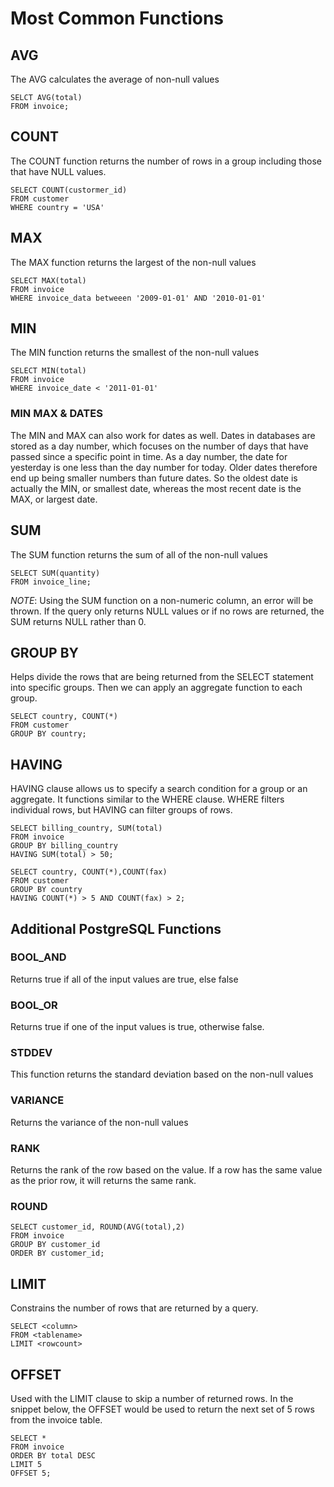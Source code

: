 
# Most Common Functions
## AVG

The AVG calculates the average of non-null values
```
SELCT AVG(total)
FROM invoice;
```

## COUNT

The COUNT function returns the number of rows in a group including those that have NULL values.
```
SELECT COUNT(custormer_id)
FROM customer
WHERE country = 'USA'
```

## MAX

The MAX function returns the largest of the non-null values
```
SELECT MAX(total)
FROM invoice
WHERE invoice_data betweeen '2009-01-01' AND '2010-01-01'
```
## MIN

The MIN function returns the smallest of the non-null values
```
SELECT MIN(total)
FROM invoice
WHERE invoice_date < '2011-01-01'
```

### MIN MAX  & DATES
The MIN and MAX can also work for dates as well. Dates in databases are stored as a day number, which focuses on the number of days that have passed since a specific point in time. As a day number, the date for yesterday is one less than the day number for today. Older dates therefore end up being smaller numbers than future dates. So the oldest date is actually the MIN, or smallest date, whereas the most recent date is the MAX, or largest date.

## SUM

The SUM function returns the sum of all of the non-null values
```
SELECT SUM(quantity)
FROM invoice_line;
```

*NOTE*: Using the SUM function on a non-numeric column, an error will be thrown. If the query only returns NULL values or if no rows are returned, the SUM returns NULL rather than 0.

## GROUP BY

Helps divide the rows that are being returned from the SELECT statement into specific groups. Then we can apply an aggregate function to each group.

```
SELECT country, COUNT(*) 
FROM customer
GROUP BY country;
```

## HAVING

HAVING clause allows us to specify a search condition for a group or an aggregate. It functions similar to the WHERE clause. WHERE filters individual rows, but HAVING can filter groups of rows. 

```
SELECT billing_country, SUM(total) 
FROM invoice
GROUP BY billing_country
HAVING SUM(total) > 50;
```

```
SELECT country, COUNT(*),COUNT(fax) 
FROM customer
GROUP BY country
HAVING COUNT(*) > 5 AND COUNT(fax) > 2;
```


## Additional PostgreSQL Functions

### BOOL_AND

Returns true if all of the input values are true, else false

### BOOL_OR

Returns true if one of the input values is true, otherwise false.

### STDDEV

This function returns the standard deviation based on the non-null values

### VARIANCE

Returns the variance of the non-null values

### RANK

Returns the rank of the row based on the value. If a row has the same value as the prior row, it will returns the same rank.

### ROUND

```
SELECT customer_id, ROUND(AVG(total),2) 
FROM invoice
GROUP BY customer_id
ORDER BY customer_id;
```

## LIMIT 

Constrains the number of rows that are returned by a query. 

```
SELECT <column>
FROM <tablename>
LIMIT <rowcount>
```
## OFFSET

Used with the LIMIT clause to skip a number of returned rows. In the snippet below, the OFFSET would be used to return the next set of 5 rows from the invoice table. 

```
SELECT *
FROM invoice
ORDER BY total DESC
LIMIT 5
OFFSET 5;
```
